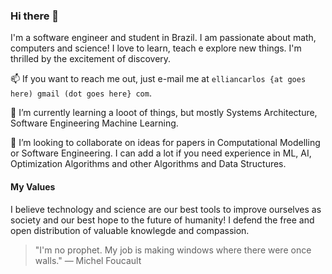 ### Hi there 👋

I'm a software engineer and student in Brazil. I am passionate about math, computers and science! I love to learn, teach e explore new things. I'm thrilled by the excitement of discovery.

📫 If you want to reach me out, just e-mail me at `elliancarlos {at goes here) gmail (dot goes here} com`.

🌱 I’m currently learning a looot of things, but mostly Systems Architecture, Software Engineering Machine Learning.

👯 I’m looking to collaborate on ideas for papers in Computational Modelling or Software Engineering. I can add a lot if you need experience in ML, AI, Optimization Algorithms and other Algorithms and Data Structures.

#### My Values

I believe technology and science are our best tools to improve ourselves as society and our best hope to the future of humanity! I defend the free and open distribution of valuable knowlegde and compassion.

>  "I'm no prophet. My job is making windows where there were once walls." — Michel Foucault

<!--
**EllianCarlos/EllianCarlos** is a ✨ _special_ ✨ repository because its `README.md` (this file) appears on your GitHub profile.

Here are some ideas to get you started:

- 🔭 I’m currently working on ...
- 🌱 I’m currently learning ...
- 👯 I’m looking to collaborate on ...
- 🤔 I’m looking for help with ...
- 💬 Ask me about ...
- 📫 How to reach me: ...
- 😄 Pronouns: ...
- ⚡ Fun fact: ...
-->
